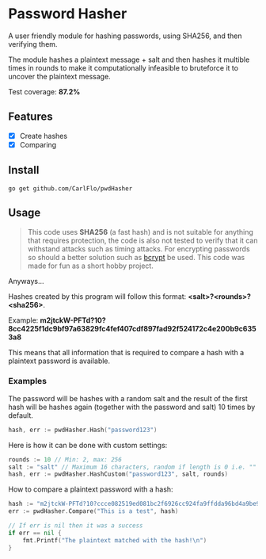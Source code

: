 # Password Hasher

A user friendly module for hashing passwords, using SHA256, and then verifying them.

The module hashes a plaintext message + salt and then hashes it multible times in rounds to make it computationally infeasible to bruteforce it to uncover the plaintext message.

Test coverage: **87.2%**

## Features

- [X] Create hashes
- [X] Comparing

## Install

```
go get github.com/CarlFlo/pwdHasher
```

## Usage

> This code uses **SHA256** (a fast hash) and is not suitable for anything that requires protection, the code is also not tested to verify that it can withstand attacks such as timing attacks. For encrypting passwords so should a better solution such as [bcrypt](https://en.wikipedia.org/wiki/Bcrypt) be used. This code was made for fun as a short hobby project.

Anyways...

Hashes created by this program will follow this format: **\<salt>?\<rounds>?\<sha256>**.

Example: **m2jtckW-PFTd?10?8cc4225f1dc9bf97a63829fc4fef407cdf897fad92f524172c4e200b9c6353a8**

This means that all information that is required to compare a hash with a plaintext password is available.

### Examples

The password will be hashes with a random salt and the result of the first hash will be hashes again (together with the password and salt) 10 times by default.

```go
hash, err := pwdHasher.Hash("password123")
```

Here is how it can be done with custom settings:

```go
rounds := 10 // Min: 2, max: 256
salt := "salt" // Maximum 16 characters, random if length is 0 i.e. ""
hash, err := pwdHasher.HashCustom("password123", salt, rounds)
```

How to compare a plaintext password with a hash:

```go
hash := "m2jtckW-PFTd?10?ccce082519ed081bc2f6926cc924fa9ffdda96bd4a9be9217b6191d5518c58d9"
err := pwdHasher.Compare("This is a test", hash)

// If err is nil then it was a success
if err == nil {
    fmt.Printf("The plaintext matched with the hash!\n")
}
```
